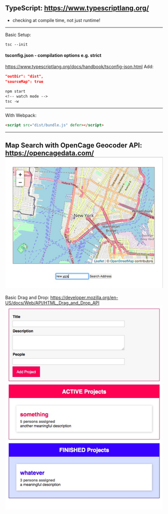 ## TypeScript: https://www.typescriptlang.org/
- checking at compile time, not just runtime!
----
Basic Setup:
```
tsc --init
```
#### tsconfig.json - compilation options e.g. strict
https://www.typescriptlang.org/docs/handbook/tsconfig-json.html
Add:
```json
"outDir": "dist",
"sourceMap": true
```

```
npm start
<!-- watch mode -->
tsc -w
```
----
With Webpack:
```html
<script src="dist/bundle.js" defer></script>
```
---
Map Search with OpenCage Geocoder API: https://opencagedata.com/
<img src="./opencage.jpg" alt="map"/>
---
Basic Drag and Drop: https://developer.mozilla.org/en-US/docs/Web/API/HTML_Drag_and_Drop_API
<img src="./dragdrop.jpg" alt="drag and drop" />
